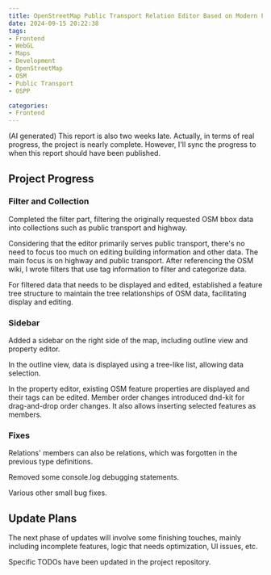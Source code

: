 ```yaml
---
title: OpenStreetMap Public Transport Relation Editor Based on Modern Frontend Tech Stack - Weekly Report#4
date: 2024-09-15 20:22:38
tags:
- Frontend
- WebGL
- Maps
- Development
- OpenStreetMap
- OSM
- Public Transport
- OSPP

categories:
- Frontend
---
```


(AI generated)
This report is also two weeks late. Actually, in terms of real progress, the project is nearly complete. However, I'll sync the progress to when this report should have been published.

## Project Progress

### Filter and Collection

Completed the filter part, filtering the originally requested OSM bbox data into collections such as public transport and highway.

Considering that the editor primarily serves public transport, there's no need to focus too much on editing building information and other data. The main focus is on highway and public transport. After referencing the OSM wiki, I wrote filters that use tag information to filter and categorize data.

For filtered data that needs to be displayed and edited, established a feature tree structure to maintain the tree relationships of OSM data, facilitating display and editing.

### Sidebar

Added a sidebar on the right side of the map, including outline view and property editor.

In the outline view, data is displayed using a tree-like list, allowing data selection.

In the property editor, existing OSM feature properties are displayed and their tags can be edited. Member order changes introduced dnd-kit for drag-and-drop order changes. It also allows inserting selected features as members.

### Fixes

Relations' members can also be relations, which was forgotten in the previous type definitions.

Removed some console.log debugging statements.

Various other small bug fixes.

## Update Plans

The next phase of updates will involve some finishing touches, mainly including incomplete features, logic that needs optimization, UI issues, etc.

Specific TODOs have been updated in the project repository.
